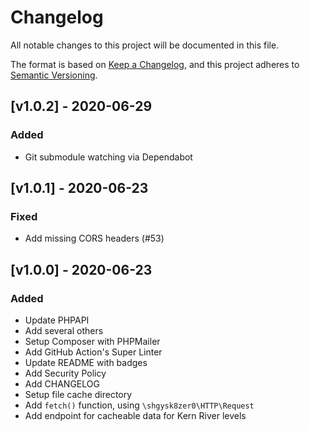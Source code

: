 # Changelog
All notable changes to this project will be documented in this file.

The format is based on [Keep a Changelog](https://keepachangelog.com/en/1.0.0/),
and this project adheres to [Semantic Versioning](https://semver.org/spec/v2.0.0.html).

<!-- markdownlint-disable -->
## [v1.0.2] - 2020-06-29

### Added
- Git submodule watching via Dependabot

## [v1.0.1] - 2020-06-23

### Fixed
- Add missing CORS headers (#53)

## [v1.0.0] - 2020-06-23

### Added
- Update PHPAPI
- Add several others
- Setup Composer with PHPMailer
- Add GitHub Action's Super Linter
- Update README with badges
- Add Security Policy
- Add CHANGELOG
- Setup file cache directory
- Add `fetch()` function, using `\shgysk8zer0\HTTP\Request`
- Add endpoint for cacheable data for Kern River levels
<!-- markdownlint-restore -->
